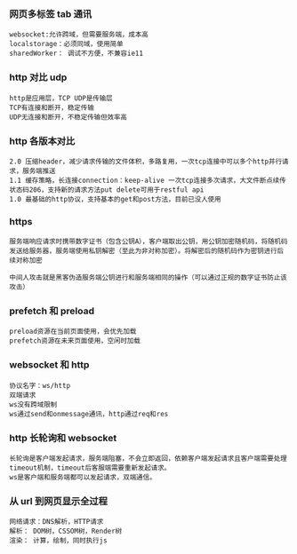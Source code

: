 ### 网页多标签 tab 通讯

```
websocket:允许跨域，但需要服务端，成本高
localstorage：必须同域，使用简单
sharedWorker： 调试不方便，不兼容ie11
```

### http 对比 udp

```
http是应用层，TCP UDP是传输层
TCP有连接和断开，稳定传输
UDP无连接和断开，不稳定传输但效率高
```

### http 各版本对比

```
2.0 压缩header，减少请求传输的文件体积，多路复用，一次tcp连接中可以多个http并行请求，服务端推送
1.1 缓存策略，长连接connection：keep-alive 一次tcp连接多次请求，大文件断点续传 状态码206，支持新的请求方法put delete可用于restful api
1.0 最基础的http协议，支持基本的get和post方法，目前已没人使用

```

### https

```
服务端响应请求时携带数字证书（包含公钥A），客户端取出公钥，用公钥加密随机码，将随机码发送给服务器，服务端使用私钥解密（至此为非对称加密）。将解密后的随机码作为密钥进行后续对称加密

中间人攻击就是黑客伪造服务端公钥进行和服务端相同的操作（可以通过正规的数字证书防止该攻击）
```

### prefetch 和 preload

```
preload资源在当前页面使用，会优先加载
prefetch资源在未来页面使用，空闲时加载
```

### websocket 和 http

```
协议名字：ws/http
双端请求
ws没有跨域限制
ws通过send和onmessage通讯，http通过req和res
```

### http 长轮询和 websocket

```
长轮询是客户端发起请求，服务端阻塞，不会立即返回，依赖客户端发起请求且客户端需要处理timeout机制，timeout后客服端需要重新发起请求。
ws是客户端和服务端都可以发起请求，双端通信。
```

### 从 url 到网页显示全过程

```
网络请求：DNS解析，HTTP请求
解析： DOM树，CSSOM树，Render树
渲染： 计算，绘制，同时执行js
```

